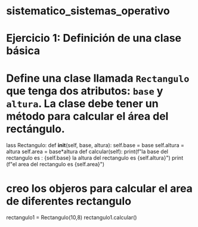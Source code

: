 # sistematico_sistemas_operativo
# Ejercicio 1: Definición de una clase básica
# Define una clase llamada `Rectangulo` que tenga dos atributos: `base` y `altura`. La clase debe tener un método para calcular el área del rectángulo.

lass Rectangulo:
    def __init__(self, base, altura):
            self.base = base
            self.altura = altura
            self.area = base*altura
    def calcular(self):
          print(f"la base del rectangulo es : {self.base} la altura del rectangulo es {self.altura}")
          print (f"el area del rectangulo es {self.area}")

# creo los objeros para calcular el area de diferentes rectangulo
rectangulo1 = Rectangulo(10,8)
rectangulo1.calcular()